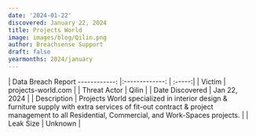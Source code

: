 ```yaml
---
date: '2024-01-22'
discovered: January 22, 2024
title: Projects World
image: images/blog/Qilin.png
author: Breachsense Support
draft: false
yearmonths: 2024/january
---
```



| Data Breach Report
------------:     |:-------------:    | :-----:|
| Victim      | projects-world.com      | 
| Threat Actor      | Qilin      | 
| Date Discovered      | Jan 22, 2024      | 
| Description      | Projects World specialized in interior design & furniture supply with extra services of fit-out contract & project management to all Residential, Commercial, and Work-Spaces projects.      | 
| Leak Size      | Unknown      | 

